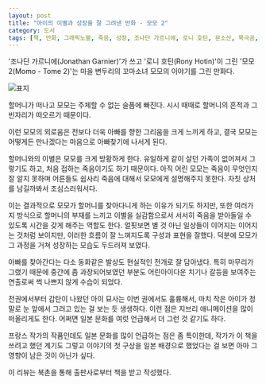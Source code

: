 ```yaml
---
layout: post
title: "아이의 이별과 성장을 잘 그려낸 만화 - 모모 2"
category: 도서
tags: [책, 만화, 그래픽노블, 죽음, 성장, 조나단 가르니에, 로니 호틴, 문소산, 북극곰, 북촌, 서평]
---
```


'조나단 가르니에(Jonathan Garnier)'가 쓰고
'로니 호틴(Rony Hotin)'이 그린
'모모 2(Momo - Tome 2)'는
마을 변두리의 꼬마소녀 모모의 이야기를 그린 만화다.

![표지](https://images2.imgbox.com/c6/4b/9SI9qGCN_o.jpg)

할머니가 떠나고 모모는 주체할 수 없는 슬픔에 빠진다.
시시 때때로 할머니의 흔적과 그 빈자리가 떠오르기 때문이다.

이런 모모의 외로움은 전보다 더욱 아빠를 향한 그리움을 크게 느끼게 하고,
결국 모모는 어떻게든 만나겠다는 마음으로 아빠찾기에 나서게 된다.

할머니와의 이별은 모모를 크게 방황하게 한다.
유일하게 같이 살던 가족이 없어져서 그렇기도 하고,
처음 접하는 죽음이기도 하기 때문이다.
아직 어린 모모는 죽음이 무엇인지 잘 알지 못하며
어른들도 쉽사리 죽음에 대해서 모모에게 설명해주지 못한다.
자칫 상처를 남길까봐서 조심스러워서다.

이는 결과적으로 모모가 할머니를 찾아다니게 하는 이유가 되기도 하지만,
또한 여러가지 방식으로 할머니의 부재를 느끼고 이별을 실감함으로서
서서히 죽음을 받아들일 수 있도록 시간을 갖게 해주는 역할도 한다.
얼핏보면 별 것 아닌 일상들이 이어지는 이어지는 것처럼 보이지만,
이러한 흐름이 잘 느껴지도록 구성과 표현을 잘했다.
덕분에 모모가 그 과정을 거쳐 성장하는 모습도 두드러져 보였다.

아빠를 찾아간다는 다소 동화같은 발상도 현실적인 전개로 잘 담아냈다.
특히 마무리가 그랬기 때문에 중간에 좀 과장되어보였던 부분도
어린아이다운 치기나 갈등을 보여주는 연출로써 썩 나쁘지 않게 수습이 되었다.

전권에서부터 감탄이 나왔던 아이 묘사는 이번 권에서도 훌륭해서,
마치 작은 아이가 정말로 눈 앞에서 그러고 있는 걸 보는 듯 생생하다.
이런 점은 지브리 애니메이션을 많이 떠올리게도 한다.
어쩌면 일본 문화를 여럿 언급해서 더 그런 것 같기도 하다.

프랑스 작가의 작품인데도 일본 문화를 많이 언급하는 점은 좀 특이한데,
작가가 이 책을 쓰려고 했던 계기도 그렇고
이야기의 첫 구상을 일본 배경으로 했었다는 걸 보면
아마 그 영향이 남은 것이 아닌가 싶다.



<div class="im im-info">
이 리뷰는 북촌을 통해 출판사로부터 책을 받고 작성했다.
</div>
